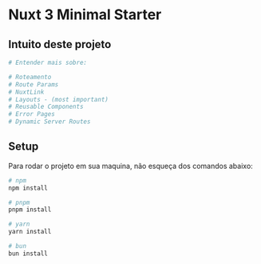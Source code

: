 # Nuxt 3 Minimal Starter

## Intuito deste projeto

```bash
# Entender mais sobre:

# Roteamento
# Route Params
# NuxtLink
# Layouts - (most important)
# Reusable Components
# Error Pages
# Dynamic Server Routes

```

## Setup

Para rodar o projeto em sua maquina, não esqueça dos comandos abaixo:

```bash
# npm
npm install

# pnpm
pnpm install

# yarn
yarn install

# bun
bun install
```
